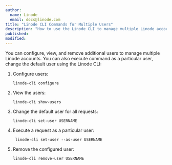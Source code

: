 ```yaml
---
author:
  name: Linode
  email: docs@linode.com
title: "Linode CLI Commands for Multiple Users"
description: "How to use the Linode CLI to manage multiple Linode accounts."
published:
modified:
---
```


You can configure, view, and remove additional users to manage multiple Linode accounts. You can also execute command as a particular user, change the default user using the Linode CLI:

1.  Configure users:

        linode-cli configure

1.  View the users:

        linode-cli show-users

1.  Change the default user for all requests:

        linode-cli set-user USERNAME

1.  Execute a request as a particular user:

         linode-cli set-user --as-user USERNAME

1.  Remove the configured user:

        linode-cli remove-user USERNAME
